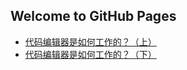 ## Welcome to GitHub Pages

- [代码编辑器是如何工作的？（上）](./editor-part-1)
- [代码编辑器是如何工作的？（下）](./editor-part-2)